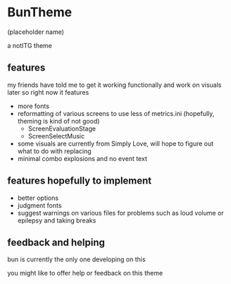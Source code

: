 # BunTheme
(placeholder name)

a notITG theme

## features
my friends have told me to get it working functionally and work on visuals later so right now it features

- more fonts
- reformatting of various screens to use less of metrics.ini (hopefully, theming is kind of not good)
    - ScreenEvaluationStage
    - ScreenSelectMusic
- some visuals are currently from Simply Love, will hope to figure out what to do with replacing
- minimal combo explosions and no event text

## features hopefully to implement
- better options
- judgment fonts
- suggest warnings on various files for problems such as loud volume or epilepsy and taking breaks


## feedback and helping
bun is currently the only one developing on this

you might like to offer help or feedback on this theme
